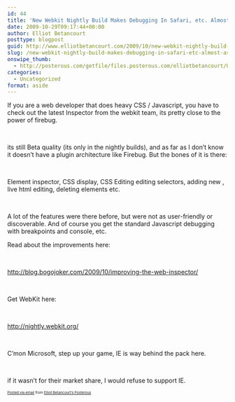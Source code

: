 ```yaml
---
id: 44
title: 'New Webkit Nightly Build Makes Debugging In Safari, etc. Almost as Easy as FF &#038; Firebug'
date: 2009-10-29T09:17:44+00:00
author: Elliot Betancourt
posttype: blogpost
guid: http://www.elliotbetancourt.com/2009/10/new-webkit-nightly-build-makes-debugging-in-safari-etc-almost-as-easy-as-ff-firebug/
slug: /new-webkit-nightly-build-makes-debugging-in-safari-etc-almost-as-easy-as-ff-firebug/
onswipe_thumb:
  - http://posterous.com/getfile/files.posterous.com/elliotbetancourt/UIOpHUPCtNyWiLHmVVprqr8zXC7MwkfNFbKyn2Kp8O9WhW0PWE1WOiFRFkwI/Screenshot_2009-10-29_at_11.36.png.scaled.500.jpg
categories:
  - Uncategorized
format: aside
---
```

If you are a web developer that does heavy CSS / Javascript, you have to check out the latest Inspector from the webkit team, its pretty close to the power of firebug.

&nbsp;

its still Beta quality (its only in the nightly builds), and as far as I don&#8217;t know it doesn&#8217;t have a plugin architecture like Firebug. But the bones of it is there:

&nbsp;

Element inspector, CSS display, CSS Editing editing selectors, adding new , live html editing, deleting elements etc.

&nbsp;

A lot of the features were there before, but were not as user-friendly or discoverable. And of course you get the standard Javascript debugging with breakpoints and console, etc.

Read about the improvements here:

&nbsp;

<http://blog.bogojoker.com/2009/10/improving-the-web-inspector/>

&nbsp;

Get WebKit here:

&nbsp;

<http://nightly.webkit.org/>

&nbsp;

C&#8217;mon Microsoft, step up your game, IE is way behind the pack here.

&nbsp;

if it wasn&#8217;t for their market share, I would refuse to support IE.

<p style="font-size: 8px;">
  <a href="http://posterous.com">Posted via email</a> from <a href="http://posterous.elliotbetancourt.com/new-webkit-nightly-build-makes-debugging-in-s">Elliot Betancourt&#8217;s Posterous</a>
</p>